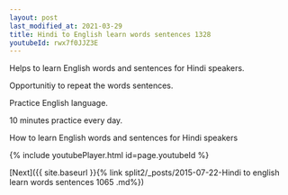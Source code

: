```yaml
---
layout: post
last_modified_at: 2021-03-29
title: Hindi to English learn words sentences 1328 
youtubeId: rwx7f0JJZ3E
---
```

 
 
Helps to learn English words and sentences for Hindi speakers.

Opportunitiy to repeat the words sentences. 

Practice English language. 
 
10 minutes practice every day. 
 
How to learn English words and sentences for Hindi speakers 
 
{% include youtubePlayer.html id=page.youtubeId %}
 
 
[Next]({{ site.baseurl }}{% link  split2/_posts/2015-07-22-Hindi to english learn words sentences 1065 .md%})
 
